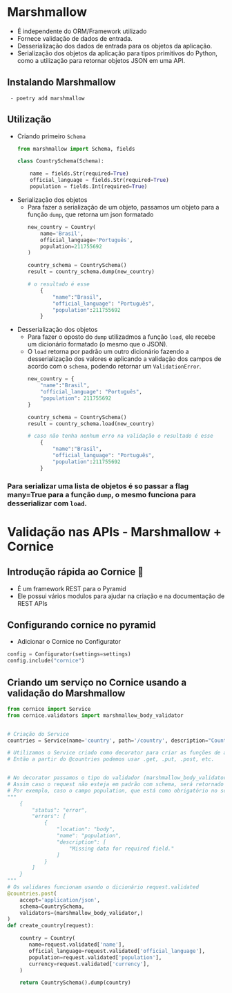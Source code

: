 # Marshmallow
 - É independente do ORM/Framework utilizado
 - Fornece validação de dados de entrada.
 - Desserialização dos dados de entrada para os objetos da aplicação.
 - Serialização dos objetos da aplicação para tipos primitivos do Python, como a utilização para retornar objetos JSON em uma API.
 

## Instalando Marshmallow

     - poetry add marshmallow

## Utilização

 - Criando primeiro `Schema`
    ```py
    from marshmallow import Schema, fields
    
    class CountrySchema(Schema):

        name = fields.Str(required=True)
        official_language = fields.Str(required=True)
        population = fields.Int(required=True)
    ``` 
 - Serialização dos objetos
   - Para fazer a serialização de um objeto, passamos um objeto para a função `dump`, que retorna um json formatado 
        ```py
        new_country = Country(
            name='Brasil', 
            official_language='Português',
            population=211755692
        )

        country_schema = CountrySchema()
        result = country_schema.dump(new_country)

        # o resultado é esse
            {
                "name":"Brasil",
                "official_language": "Português",
                "population":211755692
            }

        ```
- Desserialização dos objetos
  - Para fazer o oposto do `dump` utilizadmos a função `load`, ele recebe um dicionário formatado (o mesmo que o JSON).
  - O `load` retorna por padrão um outro dicionário fazendo a desserialização dos valores e aplicando a validação dos campos de acordo com o `schema`, podendo retornar um `ValidationError`.
    ```py
    new_country = {
        "name":"Brasil",
        "official_language": "Português",
        "population": 211755692
    }

    country_schema = CountrySchema()
    result = country_schema.load(new_country)

    # caso não tenha nenhum erro na validação o resultado é esse
        {
            "name":"Brasil",
            "official_language": "Português",
            "population":211755692
        }

    ```
### Para serializar uma lista de objetos é so passar a flag many=True para a função `dump`, o mesmo funciona para desserializar com `load`.

# Validação nas APIs - Marshmallow + Cornice

## Introdução rápida ao Cornice 🚴

 - É um framework REST para o Pyramid
 - Ele possui vários modulos para ajudar na criação e na documentação de REST APIs


## Configurando cornice no pyramid

 - Adicionar o Cornice no Configurator 
```py
config = Configurator(settings=settings)
config.include("cornice")
```
## Criando um serviço no Cornice usando a validação do Marshmallow

```py
from cornice import Service
from cornice.validators import marshmallow_body_validator


# Criação do Service
countries = Service(name='country', path='/country', description="Country CRUD")

# Utilizamos o Service criado como decorator para criar as funções de acordo com os verbos HTTP
# Então a partir do @countries podemos usar .get, .put, .post, etc.


# No decorator passamos o tipo do validador (marshmallow_body_validator) e qual o schema que será validado(CountrySchema)
# Assim caso o request não esteja em padrão com schema, será retornado um 400 formatado com o erro da validação, mostrando oque está errado
# Por exemplo, caso o campo population, que está como obrigatório no schema, não for passado
"""
    {
        "status": "error",
        "errors": [
            {
                "location": "body",
                "name": "population",
                "description": [
                    "Missing data for required field."
                ]
            }
        ]
    }
"""
# Os validares funcionam usando o dicionário request.validated
@countries.post(
    accept='application/json',
    schema=CountrySchema,
    validators=(marshmallow_body_validator,)
)
def create_country(request):

    country = Country(
       name=request.validated['name'],
       official_language=request.validated['official_language'],
       population=request.validated['population'],
       currency=request.validated['currency'],
    )

    return CountrySchema().dump(country)

```